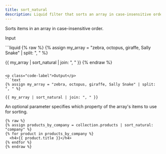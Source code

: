```yaml
---
title: sort_natural
description: Liquid filter that sorts an array in case-insensitive order.
---
```


Sorts items in an array in case-insensitive order.

<p class="code-label">Input</p>
```liquid
{% raw %}
{% assign my_array = "zebra, octopus, giraffe, Sally Snake" | split: ", " %}

{{ my_array | sort_natural | join: ", " }}
{% endraw %}
```

<p class="code-label">Output</p>
```text
{% assign my_array = "zebra, octopus, giraffe, Sally Snake" | split: ", " %}

{{ my_array | sort_natural | join: ", " }}
```

An optional parameter specifies which property of the array's items to use for sorting.

```liquid
{% raw %}
{% assign products_by_company = collection.products | sort_natural: "company" %}
{% for product in products_by_company %}
  <h4>{{ product.title }}</h4>
{% endfor %}
{% endraw %}
```
